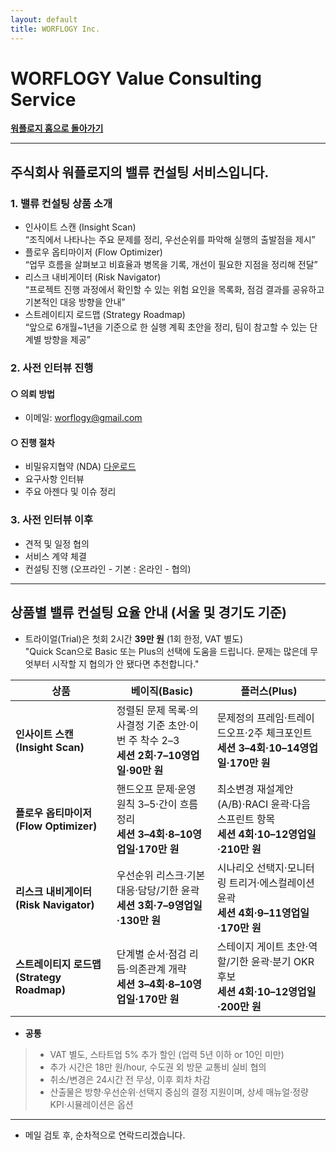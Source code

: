```yaml
---
layout: default
title: WORFLOGY Inc.
---
```


# WORFLOGY Value Consulting Service

[**워플로지 홈으로 돌아가기**](https://worflogy.com)

---

## 주식회사 워플로지의 밸류 컨설팅 서비스입니다.

### 1. 밸류 컨설팅 상품 소개

- 인사이트 스캔 (Insight Scan)<br>
    “조직에서 나타나는 주요 문제를 정리, 우선순위를 파악해 실행의 출발점을 제시”
- 플로우 옵티마이저 (Flow Optimizer)<br>
    “업무 흐름을 살펴보고 비효율과 병목을 기록, 개선이 필요한 지점을 정리해 전달”
- 리스크 내비게이터 (Risk Navigator)<br>
    “프로젝트 진행 과정에서 확인할 수 있는 위험 요인을 목록화, 점검 결과를 공유하고 기본적인 대응 방향을 안내”
- 스트레이티지 로드맵 (Strategy Roadmap)<br>
    “앞으로 6개월~1년을 기준으로 한 실행 계획 초안을 정리, 팀이 참고할 수 있는 단계별 방향을 제공”

### 2. 사전 인터뷰 진행

#### ○ 의뢰 방법

- 이메일: [worflogy@gmail.com](mailto:worflogy@gmail.com)

#### ○ 진행 절차

- 비밀유지협약 (NDA) [다운로드](https://drive.google.com/file/d/1IpbFzdH17zTREo131JuWjV53xkd5bCHs/view?usp=sharing)
- 요구사항 인터뷰
- 주요 아젠다 및 이슈 정리

### 3. 사전 인터뷰 이후

- 견적 및 일정 협의
- 서비스 계약 체결
- 컨설팅 진행 (오프라인 - 기본 : 온라인 - 협의)

---

## 상품별 밸류 컨설팅 요율 안내 (서울 및 경기도 기준)

- 트라이얼(Trial)은 첫회 2시간 **39만 원** (1회 한정, VAT 별도)<br>
    "Quick Scan으로 Basic 또는 Plus의 선택에 도움을 드립니다. 문제는 많은데 무엇부터 시작할 지 협의가 안 됐다면 추천합니다." 

| 상품 | 베이직(Basic) | 플러스(Plus) |
|---|---|---|
| **인사이트 스캔 (Insight Scan)** | 정렬된 문제 목록·의사결정 기준 초안·이번 주 착수 2–3<br>**세션 2회·7–10영업일·90만 원** | 문제정의 프레임·트레이드오프·2주 체크포인트<br>**세션 3–4회·10–14영업일·170만 원** |
| **플로우 옵티마이저 (Flow Optimizer)** | 핸드오프 문제·운영 원칙 3–5·간이 흐름 정리<br>**세션 3–4회·8–10영업일·170만 원** | 최소변경 재설계안(A/B)·RACI 윤곽·다음 스프린트 항목<br>**세션 4회·10–12영업일·210만 원** |
| **리스크 내비게이터 (Risk Navigator)** | 우선순위 리스크·기본 대응·담당/기한 윤곽<br>**세션 3회·7–9영업일·130만 원** | 시나리오 선택지·모니터링 트리거·에스컬레이션 윤곽<br>**세션 4회·9–11영업일·170만 원** |
| **스트레이티지 로드맵 (Strategy Roadmap)** | 단계별 순서·점검 리듬·의존관계 개략<br>**세션 3–4회·8–10영업일·170만 원** | 스테이지 게이트 초안·역할/기한 윤곽·분기 OKR 후보<br>**세션 4회·10–12영업일·200만 원** |

- **공통**
> - VAT 별도, 스타트업 5% 추가 할인 (업력 5년 이하 or 10인 미만)<br>
> - 추가 시간은 18만 원/hour, 수도권 외 방문 교통비 실비 협의<br>
> - 취소/변경은 24시간 전 무상, 이후 회차 차감<br>
> - 산출물은 방향·우선순위·선택지 중심의 결정 지원이며, 상세 매뉴얼·정량 KPI·시뮬레이션은 옵션<br>

---

- 메일 검토 후, 순차적으로 연락드리겠습니다.

